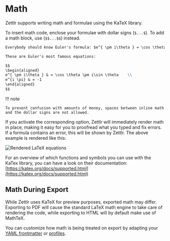 # Math

Zettlr supports writing math and formulae using the KaTeX library.

To insert math code, enclose your formulae with dollar signs (`$...$`). To add a math block, use (`$$...$$`) instead.

```markdown
Everybody should know Euler's formula: $e^{ \pm i\theta } = \cos \theta \pm i\sin \theta$ 

These are Euler's most famous equations:

$$
\begin{aligned}
e^{ \pm i\theta } & = \cos \theta \pm i\sin \theta    \\
e^{i \pi} & = -1
\end{aligned}
$$
```

!!! note

    To prevent confusion with amounts of money, spaces between inline math and the dollar signs are not allowed.

If you activate the corresponding option, Zettlr will immediately render math in place, making it easy for you to proofread what you typed and fix errors. If a formula contains an error, this will be shown by Zettlr. The above example is rendered like this:

![Rendered LaTeX equations](../img/math_example.png)

For an overview of which functions and symbols you can use with the KaTex library, you can have a look on their documentation: [https://katex.org/docs/supported.html](https://katex.org/docs/supported.html)

## Math During Export

While Zettlr uses KaTeX for preview purposes, exported math may differ. Exporting to PDF will cause the standard LaTeX math engine to take care of rendering the code, while exporting to HTML will by default make use of MathTeX.

You can customize how math is being treated on export by adapting your [YAML frontmatter](../advanced/yaml-frontmatter.md) or [profiles](../advanced/defaults-files.md).
